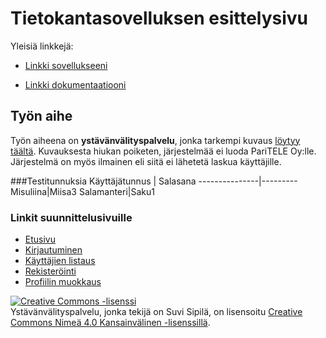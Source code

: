 # Tietokantasovelluksen esittelysivu

Yleisiä linkkejä:

* [Linkki sovellukseeni](http://susisusi.users.cs.helsinki.fi/tsoha2015/)

* [Linkki dokumentaatiooni](https://github.com/SusiSusi/Tsoha-Bootstrap/blob/master/doc/dokumentaatio.pdf)

## Työn aihe

Työn aiheena on **ystävänvälityspalvelu**, jonka tarkempi kuvaus [löytyy täältä](http://advancedkittenry.github.io/suunnittelu_ja_tyoymparisto/aiheet/Ystavanvalityspalvelu.html). 
Kuvauksesta hiukan poiketen, järjestelmää ei luoda PariTELE Oy:lle. Järjestelmä on myös ilmainen eli siitä ei lähetetä laskua käyttäjille.

###Testitunnuksia
Käyttäjätunnus | Salasana
---------------|---------
Misuliina|Miisa3
Salamanteri|Saku1

### Linkit suunnittelusivuille
* [Etusivu](http://susisusi.users.cs.helsinki.fi/tsoha2015//etusivu)
* [Kirjautuminen](http://susisusi.users.cs.helsinki.fi/tsoha2015//kirjautumissivu)
* [Käyttäjien listaus](http://susisusi.users.cs.helsinki.fi/tsoha2015/kayttajienListaus)
* [Rekisteröinti](http://susisusi.users.cs.helsinki.fi/tsoha2015//rekisterointi)
* [Profiilin muokkaus](http://susisusi.users.cs.helsinki.fi/tsoha2015//muokkaaProfiilia)





<a rel="license" href="http://creativecommons.org/licenses/by/4.0/"><img alt="Creative Commons -lisenssi" style="border-width:0" src="https://i.creativecommons.org/l/by/4.0/88x31.png" /></a><br /><span xmlns:dct="http://purl.org/dc/terms/" property="dct:title">Ystävänvälityspalvelu</span>, jonka tekijä on <span xmlns:cc="http://creativecommons.org/ns#" property="cc:attributionName">Suvi Sipilä</span>, on lisensoitu <a rel="license" href="http://creativecommons.org/licenses/by/4.0/">Creative Commons Nimeä 4.0 Kansainvälinen -lisenssillä</a>.
